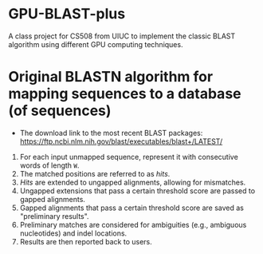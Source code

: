 # GPU-BLAST-plus
A class project for CS508 from UIUC to implement the classic BLAST algorithm using different GPU computing techniques. 


# Original BLASTN algorithm for mapping sequences to a database (of sequences)
* The download link to the most recent BLAST packages: <https://ftp.ncbi.nlm.nih.gov/blast/executables/blast+/LATEST/>

1. For each input unmapped sequence, represent it with consecutive words of length `W`.
2. The matched positions are referred to as _hits_.
3. _Hits_ are extended to ungapped alignments, allowing for mismatches. 
4. Ungapped extensions that pass a certain threshold score are passed to gapped alignments.
5. Gapped alignments that pass a certain threshold score are saved as "preliminary results".
6. Preliminary matches are considered for ambiguities (e.g., ambiguous nucleotides) and indel locations.
7. Results are then reported back to users.
